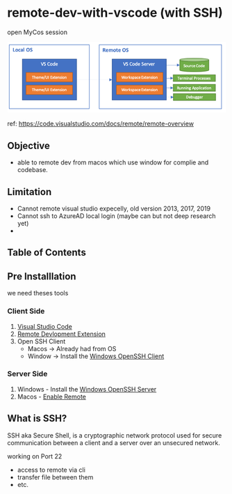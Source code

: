 # remote-dev-with-vscode (with SSH)
open MyCos session

![image](./architecture.png)

ref: https://code.visualstudio.com/docs/remote/remote-overview

## Objective
  - able to remote dev from macos which use window for complie and codebase.

## Limitation
  - Cannot remote visual studio expecelly, old version 2013, 2017, 2019
  - Cannot ssh to AzureAD local login (maybe can but not deep research yet)
  - 

## Table of Contents


## Pre Installlation
we need theses tools
### Client Side
1. [Visual Studio Code](https://code.visualstudio.com)
2. [Remote Devlopment Extension](https://marketplace.visualstudio.com/items?itemName=ms-vscode-remote.vscode-remote-extensionpack)
3. Open SSH Client
   - Macos -> Already had from OS
   - Window -> Install the [Windows OpenSSH Client](https://learn.microsoft.com/en-us/windows-server/administration/openssh/openssh_install_firstuse?tabs=gui)

### Server Side
1. Windows - Install the [Windows OpenSSH Server](https://learn.microsoft.com/en-us/windows-server/administration/openssh/openssh_install_firstuse?tabs=gui)
2. Macos - [Enable Remote](https://support.apple.com/guide/mac-help/allow-a-remote-computer-to-access-your-mac-mchlp1066/mac)


## What is SSH?
SSH aka Secure Shell, is a cryptographic network protocol used for secure communication between a client and a server over an unsecured network.

working on Port 22
- access to remote via cli
- transfer file between them
- etc.

## 
  
